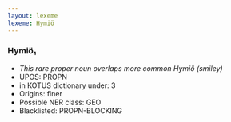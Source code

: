```yaml
---
layout: lexeme
lexeme: Hymiö
---
```


###  Hymiö₁

* _This rare proper noun overlaps more common *Hymiö* (smiley)_
* UPOS:  PROPN
* in KOTUS dictionary under:  3
* Origins: finer 
* Possible NER class:  GEO
* Blacklisted:  PROPN-BLOCKING

